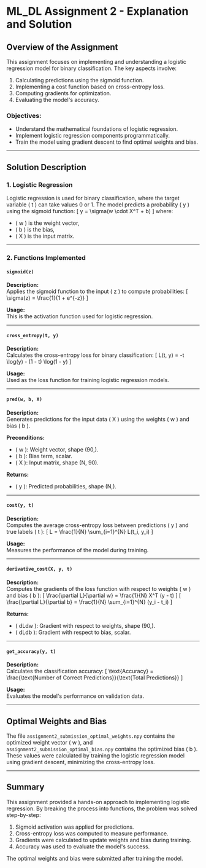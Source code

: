 # ML_DL Assignment 2 - Explanation and Solution

## Overview of the Assignment
This assignment focuses on implementing and understanding a logistic regression model for binary classification. The key aspects involve:
1. Calculating predictions using the sigmoid function.
2. Implementing a cost function based on cross-entropy loss.
3. Computing gradients for optimization.
4. Evaluating the model's accuracy.

### Objectives:
- Understand the mathematical foundations of logistic regression.
- Implement logistic regression components programmatically.
- Train the model using gradient descent to find optimal weights and bias.

---

## Solution Description

### 1. Logistic Regression
Logistic regression is used for binary classification, where the target variable \( t \) can take values 0 or 1. The model predicts a probability \( y \) using the sigmoid function:
\[
y = \sigma(w \cdot X^T + b)
\]
where:
- \( w \) is the weight vector,
- \( b \) is the bias,
- \( X \) is the input matrix.

---

### 2. Functions Implemented

#### **`sigmoid(z)`**
**Description:**  
Applies the sigmoid function to the input \( z \) to compute probabilities:
\[
\sigma(z) = \frac{1}{1 + e^{-z}}
\]

**Usage:**  
This is the activation function used for logistic regression.

---

#### **`cross_entropy(t, y)`**
**Description:**  
Calculates the cross-entropy loss for binary classification:
\[
L(t, y) = -t \log(y) - (1 - t) \log(1 - y)
\]

**Usage:**  
Used as the loss function for training logistic regression models.

---

#### **`pred(w, b, X)`**
**Description:**  
Generates predictions for the input data \( X \) using the weights \( w \) and bias \( b \).

**Preconditions:**  
- \( w \): Weight vector, shape (90,).  
- \( b \): Bias term, scalar.  
- \( X \): Input matrix, shape (N, 90).

**Returns:**  
- \( y \): Predicted probabilities, shape (N,).

---

#### **`cost(y, t)`**
**Description:**  
Computes the average cross-entropy loss between predictions \( y \) and true labels \( t \):
\[
L = \frac{1}{N} \sum_{i=1}^{N} L(t_i, y_i)
\]

**Usage:**  
Measures the performance of the model during training.

---

#### **`derivative_cost(X, y, t)`**
**Description:**  
Computes the gradients of the loss function with respect to weights \( w \) and bias \( b \):
\[
\frac{\partial L}{\partial w} = \frac{1}{N} X^T (y - t)
\]
\[
\frac{\partial L}{\partial b} = \frac{1}{N} \sum_{i=1}^{N} (y_i - t_i)
\]

**Returns:**  
- \( dLdw \): Gradient with respect to weights, shape (90,).  
- \( dLdb \): Gradient with respect to bias, scalar.

---

#### **`get_accuracy(y, t)`**
**Description:**  
Calculates the classification accuracy:
\[
\text{Accuracy} = \frac{\text{Number of Correct Predictions}}{\text{Total Predictions}}
\]

**Usage:**  
Evaluates the model's performance on validation data.

---

## Optimal Weights and Bias
The file `assignment2_submission_optimal_weights.npy` contains the optimized weight vector \( w \), and `assignment2_submission_optimal_bias.npy` contains the optimized bias \( b \). These values were calculated by training the logistic regression model using gradient descent, minimizing the cross-entropy loss.

---

## Summary
This assignment provided a hands-on approach to implementing logistic regression. By breaking the process into functions, the problem was solved step-by-step:
1. Sigmoid activation was applied for predictions.
2. Cross-entropy loss was computed to measure performance.
3. Gradients were calculated to update weights and bias during training.
4. Accuracy was used to evaluate the model's success.

The optimal weights and bias were submitted after training the model.
